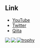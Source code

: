 ## Link
- [YouTube](https://t.co/Nq8v4zlmbT?amp=1)
- [Twitter](https://twitter.com/ReyADayer)
- [Qiita](https://qiita.com/ReyADayer)

<a href="https://github.com/anuraghazra/github-readme-stats">
  <img align="left" src="https://github-readme-stats.vercel.app/api?username=ReyADayer&count_private=true&show_icons=true" />
</a>
<a href="https://github.com/anuraghazra/github-readme-stats">
  <img align="left" src="https://github-readme-stats.vercel.app/api/top-langs/?username=ReyADayer" />
</a>

[![trophy](https://github-profile-trophy.vercel.app/?username=ReyADayer)](https://github.com/ryo-ma/github-profile-trophy)

<!--
**ReyADayer/ReyADayer** is a ✨ _special_ ✨ repository because its `README.md` (this file) appears on your GitHub profile.

Here are some ideas to get you started:

- 🔭 I’m currently working on ...
- 🌱 I’m currently learning ...
- 👯 I’m looking to collaborate on ...
- 🤔 I’m looking for help with ...
- 💬 Ask me about ...
- 📫 How to reach me: ...
- 😄 Pronouns: ...
- ⚡ Fun fact: ...
-->
